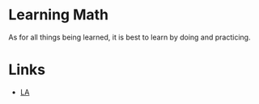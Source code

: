 
# Learning Math

As for all things being learned, it is best to learn by doing and practicing.


# Links

- [LA][1]





[1]:	https://learn-anything.xyz/mathematics